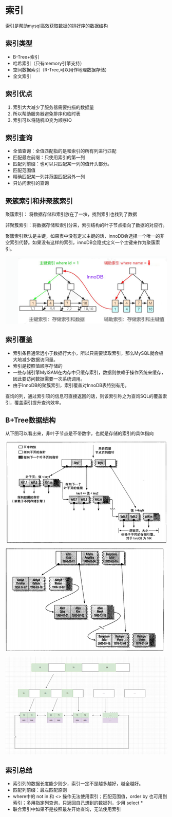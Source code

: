 # 索引

索引是帮助mysql高效获取数据的排好序的数据结构

## 索引类型

- B-Tree+索引
- 哈希索引（只有memory引擎支持）
- 空间数据索引（R-Tree,可以用作地理数据存储）
- 全文索引

## 索引优点

1. 索引大大减少了服务器需要扫描的数据量
2. 所以帮助服务器避免排序和临时表
3. 索引可以将随机IO变为顺序IO

## 索引查询

- 全值查询：全值匹配指的是和索引的所有列进行匹配
- 匹配最左前缀：只使用索引的第一列
- 匹配列前缀：也可以只匹配某一列的值开头部分。
- 匹配范围值
- 精确匹配某一列并范围匹配另外一列
- 只访问索引的查询

## 聚簇索引和非聚簇索引

聚簇索引： 将数据存储和索引放在了一块，找到索引也找到了数据

非聚簇索引：将数据存储和索引分来，索引结构的叶子节点指向了数据的对应行。

聚簇索引默认是主键，如果表中没有定义主键的话，innoDB会选择一个唯一的非空索引代替。如果没有这样的索引，innoDB会隐式定义一个主键来作为聚簇索引。

![辅助索引](./images/fuzhu_index.png)

## 索引覆盖

- 索引条目通常远小于数据行大小，所以只需要读取索引，那么MySQL就会极大地减少数据访问量。
- 索引是按照值顺序存储的
- 一些存储引擎MyISAM在内存中只缓存索引，数据则依赖于操作系统来缓存，因此要访问数据需要一次系统调用。
- 由于InnoDB的聚簇索引，索引覆盖对InnoDB表特别有用。

查询的列，通过索引项的信息可直接返回的话，则该索引称之为查询SQL的覆盖索引，覆盖索引提升查询效率。

## B+Tree数据结构

从下图可以看出来，非叶子节点是不带数字，也就是存储的索引的具体指向



![高性能mysql1](./images/bTree1.png)



![高性能mysql2](./images/bTree2.png)



![自己手画](./images/bTree_slef1.png)



## 索引总结

- 索引列的数据长度能少则少，索引一定不是越多越好，越全越好。
- 匹配列前缀：最左匹配原则
- where中的 not in 和 <> 操作无法使用索引；匹配范围值，order by 也可用到索引；多用指定列查询，只返回自己想到的数据列，少用 select *
- 联合索引中如果不是按照最左开始查询，无法使用索引
